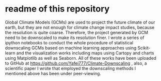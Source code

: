 # readme of this repository
Global Climate Models (GCMs) are used to project the future climate of our earth, but they are not enough for climate change impact studies, because the resolution is quite coarse. Therefore, the project generated by GCM need to be downscaled to make its resolution finer. I wrote a series of ipython notebooks to conduct the whole procedure of statistical downscaling GCMs based on machine learning approaches using Scikit-learn and the visualization works including maps using Cartopy and charts using Matplotlib as well as Seaborn. All of these works have been uploaded to GitHub at https://github.com/Yafei777/Climate-Downscaling , also, a scientific paper I wrote that employed the downscaling methods I mentioned above has been under peer-viewing.
